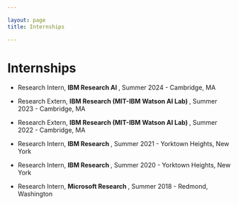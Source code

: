 ```yaml
---

layout: page
title: Internships

---
```

# Internships

* Research Intern, <b> IBM Research AI </b>, Summer 2024 - Cambridge, MA

* Research Extern, <b> IBM Research (MIT-IBM Watson AI Lab) </b>, Summer 2023 - Cambridge, MA

* Research Extern, <b> IBM Research (MIT-IBM Watson AI Lab) </b>, Summer 2022 - Cambridge, MA

* Research Intern, <b> IBM Research </b>, Summer 2021 - Yorktown Heights, New York

* Research Intern, <b> IBM Research </b>, Summer 2020 - Yorktown Heights, New York

* Research Intern, <b>Microsoft Research </b>, Summer 2018 - Redmond, Washington